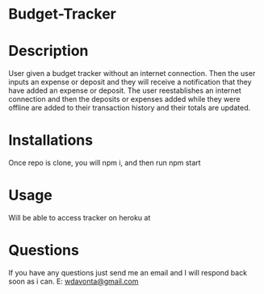 # Budget-Tracker

# Description

User given a budget tracker without an internet connection. Then the user inputs an expense or deposit
and they will receive a notification that they have added an expense or deposit. The user reestablishes an internet connection and then the deposits or expenses added while they were offline are added to their transaction history and their totals are updated.

# Installations
Once repo is clone, you will npm i, and then run npm start

# Usage 
Will be able to access tracker on heroku at 


# Questions


If you have any questions just send me an email and I will respond back soon as i can.
E: <a href="mailto:wdavonta@gmail.com">wdavonta@gmail.com</a>
                </address>